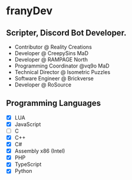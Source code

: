 # franyDev

## Scripter, Discord Bot Developer.

- Contributor @ Reality Creations
- Developer @ CreepySins MaD
- Developer @ RAMPAGE North
- Programming Coordinator @vq9o MaD
- Technical Director @ Isometric Puzzles
- Software Engineer @ Brickverse
- Developer @ RoSource

## Programming Languages
- [X] LUA
- [X] JavaScript
- [ ] C
- [X] C++
- [X] C#
- [X] Assembly x86 (Intel)
- [X] PHP
- [X] TypeScript
- [X] Python
